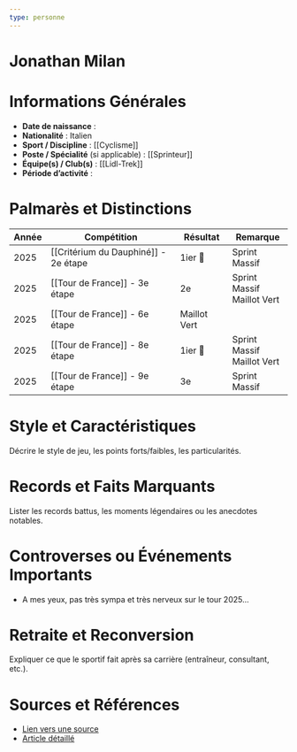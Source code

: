 ```yaml
---
type: personne
---
```


# Jonathan Milan

# Informations Générales
- **Date de naissance** :  
- **Nationalité** :  Italien
- **Sport / Discipline** :  [[Cyclisme]]
- **Poste / Spécialité** (si applicable) :  [[Sprinteur]]
- **Équipe(s) / Club(s)** :  [[Lidl-Trek]]
- **Période d’activité** :  

# Palmarès et Distinctions
| Année | Compétition                          | Résultat     | Remarque                      |
| ----- | ------------------------------------ | ------------ | ----------------------------- |
| 2025  | [[Critérium du Dauphiné]] - 2e étape | 1ier 🥇      | Sprint Massif                 |
| 2025  | [[Tour de France]] - 3e étape        | 2e           | Sprint Massif<br>Maillot Vert |
| 2025  | [[Tour de France]] - 6e étape        | Maillot Vert |                               |
| 2025  | [[Tour de France]] - 8e étape        | 1ier  🥇     | Sprint Massif<br>Maillot Vert |
| 2025  | [[Tour de France]] - 9e étape        | 3e           | Sprint Massif                 |

# Style et Caractéristiques
Décrire le style de jeu, les points forts/faibles, les particularités.

# Records et Faits Marquants
Lister les records battus, les moments légendaires ou les anecdotes notables.

# Controverses ou Événements Importants
- A mes yeux, pas très sympa et très nerveux sur le tour 2025...

# Retraite et Reconversion
Expliquer ce que le sportif fait après sa carrière (entraîneur, consultant, etc.).

# Sources et Références
- [Lien vers une source](#)
- [Article détaillé](#)
